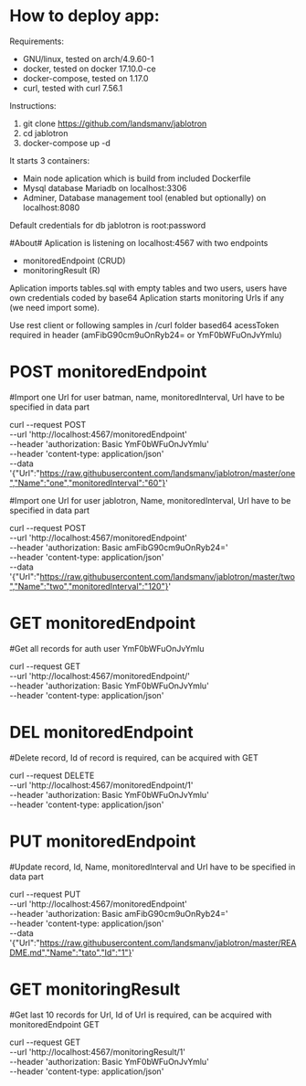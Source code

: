 # How to deploy app:

Requirements: 
* GNU/linux, tested on arch/4.9.60-1
* docker, tested on docker 17.10.0-ce
* docker-compose, tested on 1.17.0
* curl, tested with curl 7.56.1

Instructions:
1) git clone https://github.com/landsmanv/jablotron
2) cd jablotron
3) docker-compose up -d

It starts 3 containers:
* Main node aplication which is build from included Dockerfile
* Mysql database Mariadb on localhost:3306
* Adminer, Database management tool (enabled but optionally) on localhost:8080

Default credentials for db jablotron is root:password

#About#
Aplication is listening on localhost:4567 with two endpoints
* monitoredEndpoint (CRUD)
* monitoringResult (R)

Aplication imports tables.sql with empty tables and two users, users have own credentials coded by base64
Aplication starts monitoring Urls if any (we need import some).


Use rest client or following samples in /curl folder
based64 acessToken required in header (amFibG90cm9uOnRyb24= or YmF0bWFuOnJvYmlu)

# POST monitoredEndpoint #
#Import one Url for user batman, name, monitoredInterval, Url have to be specified in data part

curl --request POST \
     --url 'http://localhost:4567/monitoredEndpoint' \
     --header 'authorization: Basic YmF0bWFuOnJvYmlu' \
     --header 'content-type: application/json' \
     --data '{"Url":"https://raw.githubusercontent.com/landsmanv/jablotron/master/one","Name":"one","monitoredInterval":"60"}'

#Import one Url for user jablotron, Name, monitoredInterval, Url have to be specified in data part

curl --request POST \
     --url 'http://localhost:4567/monitoredEndpoint' \
     --header 'authorization: Basic amFibG90cm9uOnRyb24=' \
     --header 'content-type: application/json' \
     --data '{"Url":"https://raw.githubusercontent.com/landsmanv/jablotron/master/two","Name":"two","monitoredInterval":"120"}'

# GET monitoredEndpoint #
#Get all records for auth user YmF0bWFuOnJvYmlu

curl --request GET \
     --url 'http://localhost:4567/monitoredEndpoint/' \
     --header 'authorization: Basic YmF0bWFuOnJvYmlu' \
     --header 'content-type: application/json'

# DEL monitoredEndpoint #
#Delete record, Id of record is required, can be acquired with GET

curl --request DELETE \
     --url 'http://localhost:4567/monitoredEndpoint/1' \
     --header 'authorization: Basic YmF0bWFuOnJvYmlu' \
     --header 'content-type: application/json'

# PUT monitoredEndpoint #

#Update record, Id, Name, monitoredInterval and Url have to be specified in data part

curl --request PUT \
     --url 'http://localhost:4567/monitoredEndpoint' \
     --header 'authorization: Basic amFibG90cm9uOnRyb24=' \
     --header 'content-type: application/json' \
     --data '{"Url":"https://raw.githubusercontent.com/landsmanv/jablotron/master/README.md","Name":"tato","Id":"1"}'

# GET monitoringResult #

#Get last 10 records for Url, Id of Url is required, can be acquired with monitoredEndpoint GET

curl --request GET \
     --url 'http://localhost:4567/monitoringResult/1' \
     --header 'authorization: Basic YmF0bWFuOnJvYmlu' \
     --header 'content-type: application/json'

